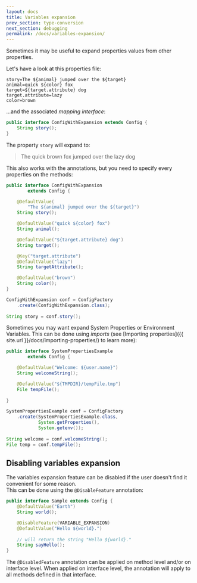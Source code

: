 ```yaml
---
layout: docs
title: Variables expansion
prev_section: type-conversion
next_section: debugging
permalink: /docs/variables-expansion/
---
```


Sometimes it may be useful to expand properties values from other properties.

Let's have a look at this properties file:

```properties
story=The ${animal} jumped over the ${target}
animal=quick ${color} fox
target=${target.attribute} dog
target.attribute=lazy
color=brown
```

...and the associated *mapping interface*:

```java
public interface ConfigWithExpansion extends Config {
    String story();
}
```

The property `story` will expand to:

<blockquote>The quick brown fox jumped over the lazy dog</blockquote>

This also works with the annotations, but you need to specify every properties 
on the methods:

```java
public interface ConfigWithExpansion
        extends Config {

    @DefaultValue(
        "The ${animal} jumped over the ${target}")
    String story();

    @DefaultValue("quick ${color} fox")
    String animal();

    @DefaultValue("${target.attribute} dog")
    String target();

    @Key("target.attribute")
    @DefaultValue("lazy")
    String targetAttribute();

    @DefaultValue("brown")
    String color();
}

ConfigWithExpansion conf = ConfigFactory
    .create(ConfigWithExpansion.class);
    
String story = conf.story();
```

Sometimes you may want expand System Properties or Environment Variables.
This can be done using *imports* (see 
[Importing properties]({{ site.url }}/docs/importing-properties/) to learn 
more):

```java
public interface SystemPropertiesExample 
        extends Config {

    @DefaultValue("Welcome: ${user.name}")
    String welcomeString();

    @DefaultValue("${TMPDIR}/tempFile.tmp")
    File tempFile();
    
}

SystemPropertiesExample conf = ConfigFactory
    .create(SystemPropertiesExample.class, 
            System.getProperties(), 
            System.getenv());
            
String welcome = conf.welcomeString();
File temp = conf.tempFile();
```


Disabling variables expansion
-----------------------------

The variables expansion feature can be disabled if the user doesn't find it 
convenient for some reason.  
This can be done using the `@DisableFeature` annotation:

```java
public interface Sample extends Config {
    @DefaultValue("Earth")
    String world();

    @DisableFeature(VARIABLE_EXPANSION)
    @DefaultValue("Hello ${world}.")
    
    // will return the string "Hello ${world}."
    String sayHello(); 
}

```

The `@DisabledFeature` annotation can be applied on method level and/or on 
interface level. When applied on interface level, the annotation will apply to
all methods defined in that interface.


